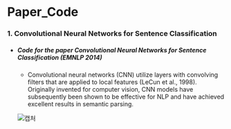 # Paper_Code


### 1. Convolutional Neural Networks for Sentence Classification 

- ##### Code for the paper Convolutional Neural Networks for Sentence Classification (EMNLP 2014)

  - Convolutional neural networks (CNN) utilize layers with convolving filters that are applied to local features (LeCun et al., 1998). Originally invented for computer vision, CNN models have subsequently been shown to be effective for NLP and have achieved excellent results in semantic parsing. <br>

  ![캡처](https://user-images.githubusercontent.com/64317686/119853358-17579400-bf4b-11eb-995d-7e793d574710.JPG)
  



